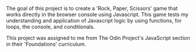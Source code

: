 The goal of this project is to create a 'Rock, Paper, Scissors' game that works directly in the browser console using Javascript. This game tests my understanding and application of Javascript logic by using functions, for loops, the console, and conditionals. 

This project was assigned to me from The Odin Project's JavaScript section in their 'Foundations' curriculum.